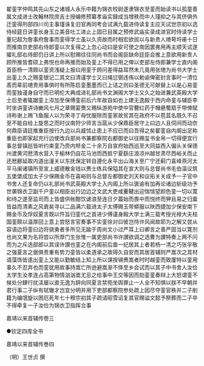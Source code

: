 <!-- { "loadSidebar": true } -->

翟銮字仲鸣其先山东之诸城人永乐中籍为锦衣校尉遂隶锦衣至銮而始读书以孤童善属文成进士改翰林院庶吉士授编修预纂孝庙实録成当增秩而中人瑾抑之与其侪俱外迁銮得刑部四川司主事瑾诛复旧官再同考会试满九载进侍读复主应天试世宗初以选侍经筵日讲銮长身玉立美音吐工进止上固已目属之预修武庙实录成进官时侍读学士董玘超为詹事府詹事而銮得学士虽以久资故而时相宏欲拔以与新贵人璁萼埒甫十日而推南京吏部右侍郎銮以次复得之上忽心动曰是安可使之南因罢弗用再主顺天试遂擢礼部右侍郎仍日讲上所以慰赐往往同尚书而会阁臣缺命廷臣会推上意欲用新贵人顾所推皆耆硕上弗悦也命再推而始及銮上不得已用之俾以吏部左侍郎兼学士直内阁首臣杨一清颇以銮资浅疑上报曰用銮于顾问差得益耳然未几竟用张璁为尚书大学士出銮上久之赐銮银记二其文曰清谨学士又曰绳愆弼违侑以勅谕俾密封言事时一清位髙而辈前璁贵用事俱时有所陈启銮墨墨而已上诘之则曰圣德无可献替上以是心易銮而銮独谨身自守而已明伦大典成进礼部尚书文渊阁大学士又久之始进兼武英殿大学士后至者辄踞銮上洊加至保傅銮前后六年故自如也上建无逸殿于西内命銮与辅臣李时坐讲銮讲诗豳风七月之章赐宴赉又赐纵游苑中使中官簪红药于帽悬蜀扇于带俾赋诗称谢上赐飞鱼服人以为荣寻丁母忧服除而銮家故贫其在政府不以苞苴名既久不召至不能自给上旋思之而时议南狩少师言当扈从少保鼎臣居守上曰边人且伺间而动奈何鼎臣请廷推重臣按行九边以兵威怵止患上不应已而曰吾得之矣翟銮自内阁出足称重臣也即家起充行边使改兵部尚书兼都察院右都御史以往赐玺书金帛一切得便宜行事总督镇廵皆听约束銮乃赍内帑金二十余万自宣府始西巡至大同益西入偏头关保德州渡黄河厯清水营入于榆林仍自花马池而西抵宁夏繇庄浪凉州越甘肃尽西峪关而止还厯鄜延取内道出潼关以东抚保定转自遵化永平出山海关至广宁还蓟门喜峰燕河太平马阑诸镇所至宣上威德散金钱以赉士练兵保隘其在宣大则与总督尚书毛伯温议筑五堡堡成加太子少保赐金币在喜峪则与总督左都御史刘天和议拓关关成予一子官中书舍人还复命仍以礼部尚书武英殿大学士入内阁上所以褒谕有加再论诸边斩级功予世袭锦衣卫副千户銮以相臣出行边边之文武大吏咸櫜鞬出迎惴惴望颜色銮一切以寛和待之遂至监司而上皆盛供帐酣饮谑浪至连日夕葢始而畏中而悦终而狎且易之归槖皆益而清素之风衰矣寻以二品满六载进太子太傅赐玉带蟒服以陜西捷加少保安南下赐金币及俘奴夏言既以忤旨归銮代之首进少傅谨身殿大学士满三载考授光禄大夫柱国銮颇以温厚回上意上尝怒言官奏事不实銮徐对曰彼岂恃许风闻故耶为之解又尝从容语边将銮曰边将骁勇者多所见无踰于周尚文小过严耳上曰卿言之善严固当以寛剂也尚文果为名将尝以所厚门生张惟一属吏部尚书许讃欲调之选曹为讃特奏上两不问而为之斥选部郎以其误许讃也銮之在内阁前后埀一纪居其上者若杨一清之巧张孚敬之强夏言之倨俱贵重有势力銮皆以柔道承之故得久自安而其居首辅则严嵩次之其材谞藻饰皆逺出銮上又能以勤敏结上知上所以谋揆锡赉嵩者时时越銮而致廑特以銮用事久不忍弃也而銮犹用故事持嵩亡所逊避嵩渐不怿至乡会试而以其子中书舍人汝俭太学生汝孝连占高第物情汹汹嵩尤忌之给事中王交等因而劾銮銮奏辩上大怒谓銮不候处分肆行扰渎屡以直无逸为辞向同夏言禁苑坐舆罪止一人全不知惧以朕不早朝并君行事二子纵有轼辙才岂宜分明并用下吏部都察院参处疏上因尽夺銮官秩并二子削籍为编氓旋以困厄死年七十穆宗初其子疏请昭雪诏复其官赐谥文懿予祭葬而二子卒不得牵复一子汝俭为锦衣卫指挥佥事

嘉靖以来首辅传卷三

●钦定四库全书

嘉靖以来首辅传巻四

（明）王世贞 撰

